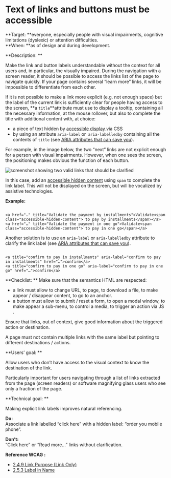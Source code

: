 # Text of links and buttons must be accessible

<script>$(document).ready(function () {
    setBreadcrumb([
        {"label":"Themed WCAG index - Developers", "url": "./incontournables.html#dev"},
        {"label":"Text of links and buttons must be accessible"}
    ]);
});</script>

<span data-menuitem="incontournables"></span>

**Target: **everyone, especially people with visual impairments, cognitive limitations (dyslexic) or attention difficulties.  
**When: **as of design and during development.

**Description: **

Make the link and button labels understandable without the context for all users and, in particular, the visually impaired. During the navigation with a screen reader, it should be possible to access the links list of the page to navigate quickly. If your page contains several “learn more” links, it will be impossible to differentiate from each other.  

If it is not possible to make a link more explicit (e.g. not enough space) but the label of the current link is sufficiently clear for people having access to the screen, **a `title`**attribute must use to display a tooltip, containing all the necessary information, at the mouse rollover, but also to complete the title with additional content with, at choice:
- a piece of text hidden by <a href="./exemples/masking/index.html"> accessible display </a> via CSS
- by using an attribute `aria-label` or` aria-labelledby` containing all the contents of `title` (see [ARIA attributes that can save you](./label-ledby-describedby.html)).

For example, in the image below, the two “next” links are not explicit enough for a person with visual impairments. However, when one sees the screen, the positioning makes obvious the function of each button.

![screenshot showing two valid links that should be clarified](./images/liens-valider.png)

In this case, add an <a href="./exemples/masquage/index.html">accessible hidden content</a> using `span` to complete the link label. This will not be displayed on the screen, but will be vocalized by assistive technologies.

**Example:** 
<pre><code class="html">
&lt;a href="…" title="Validate the payment by installments"&gt;Validate&lt;span class="accessible-hidden-content"&gt; to pay by installments&lt;/span&gt;&lt;/a&gt;
&lt;a href="…" title="Validate the payment in one go"&gt;Validate&lt;span class="accessible-hidden-content"&gt; to pay in one go&lt;/span&gt;&lt;/a&gt;
</code></pre>

Another solution is to use an `aria-label` or `aria-labelledby` attribute to clarify the link label (see [ARIA attributes that can save you](./label-ledby-describedby.html)).

<pre><code class="html">
&lt;a title="confirm to pay in installments" aria-label="confirm to pay in installments" href="…"&gt;confirm&lt;/a&gt;
&lt;a title="confirm to pay in one go" aria-label="confirm to pay in one go" href="…"&gt;confirm&lt;/a&gt;
</code></pre>

**Checklist: **
Make sure that the semantics <abbr>HTML</abbr> are respected:
- a link must allow to change <abbr>URL</abbr>, to page, to download a file, to make appear / disappear content, to go to an anchor.
- a button must allow to submit / reset a form, to open a modal window, to make appear a sub-menu, to control a media, to trigger an action via <abbr>JS </abbr>.

Ensure that links, out of context, give good information about the triggered action or destination.

A page must not contain multiple links with the same label but pointing to different destinations&nbsp;/ actions.

**Users’ goal: **

Allow users who don’t have access to the visual context to know the destination of the link. 

Particularly important for users navigating 
through a list of links extracted from the page (screen readers) or software magnifying glass users who see only a fraction of the page.

**Technical goal: **

Making explicit link labels improves natural referencing.

**Do:**     
Associate a link labelled “click here” with a hidden label: “order you mobile phone”. 
 
**Don’t:**     
“Click here” or “Read more…” links without clarification.

**Reference <abbr>WCAG</abbr>&nbsp;:**  
- <a href="https://www.w3.org/TR/WCAG21/#link-purpose-link-only"> 2.4.9 Link Purpose (Link Only)</a>
- <a href="https://www.w3.org/TR/WCAG21/#label-in-name"> 2.5.3 Label in Name</a>

<!--  This file is part of a11y-guidelines | Our vision of mobile & web accessibility guidelines and best practices, with valid/invalid examples.
 Copyright (C) 2016  Orange SA
 See the Creative Commons Legal Code Attribution-ShareAlike 3.0 Unported License for more details (LICENSE file). -->